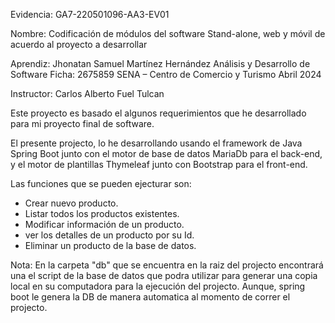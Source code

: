  
 
Evidencia: GA7-220501096-AA3-EV01

Nombre: Codificación de módulos del software Stand-alone, web y móvil de acuerdo al proyecto a desarrollar 


Aprendiz: 
Jhonatan Samuel Martínez Hernández
Análisis y Desarrollo de Software
Ficha: 2675859
SENA – Centro de Comercio y Turismo
Abril 2024

Instructor: 
Carlos Alberto Fuel Tulcan


Este proyecto es basado el algunos requerimientos que he desarrollado para mi proyecto final de software. 

El presente projecto, lo he desarrollando usando el framework de Java Spring Boot junto con el motor de base de datos MariaDb para el back-end, y el motor de plantillas Thymeleaf junto con Bootstrap para el front-end.

Las funciones que se pueden ejecturar son: 

* Crear nuevo producto.
* Listar todos los productos existentes.
* Modificar información de un producto.
* ver los detalles de un producto por su Id.
* Eliminar un producto de la base de datos.


Nota:
En la carpeta "db" que se encuentra en la raiz del projecto encontrará una el script de la base de datos que podra utilizar para generar una copia local en su computadora para la ejecución del projecto. Aunque, spring boot le genera la DB de manera automatica al momento de correr el projecto.
